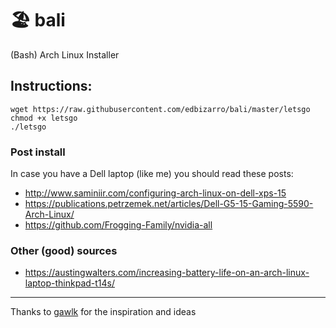 # :beach_umbrella: bali

(Bash) Arch Linux Installer


## Instructions:

```shell
wget https://raw.githubusercontent.com/edbizarro/bali/master/letsgo
chmod +x letsgo
./letsgo
```
### Post install

In case you have a Dell laptop (like me) you should read these posts:

- http://www.saminiir.com/configuring-arch-linux-on-dell-xps-15
- https://publications.petrzemek.net/articles/Dell-G5-15-Gaming-5590-Arch-Linux/
- https://github.com/Frogging-Family/nvidia-all

### Other (good) sources

- https://austingwalters.com/increasing-battery-life-on-an-arch-linux-laptop-thinkpad-t14s/
---

Thanks to [gawlk](https://github.com/gawlk/alis) for the inspiration and ideas
